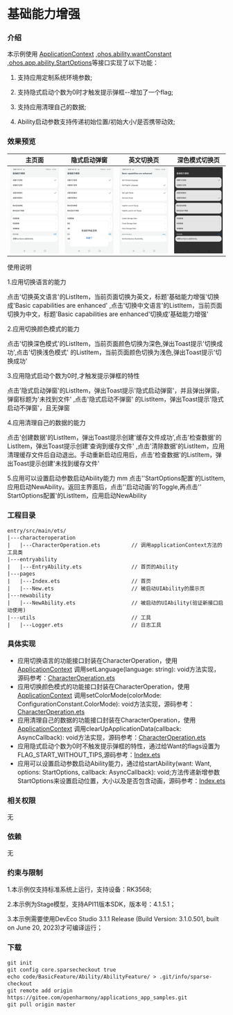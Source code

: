 # 基础能力增强

### 介绍

本示例使用   [ApplicationContext](https://gitee.com/openharmony/docs/blob/master/zh-cn/application-dev/reference/apis/js-apis-inner-application-applicationContext.md) ,[ohos.ability.wantConstant](https://gitee.com/openharmony/docs/blob/master/zh-cn/application-dev/reference/apis/js-apis-ability-wantConstant.md) ,[ohos.app.ability.StartOptions](https://gitee.com/openharmony/docs/blob/master/zh-cn/application-dev/reference/apis/js-apis-app-ability-startOptions.md)等接口实现了以下功能：

1. 支持应用定制系统环境参数;

5. 支持隐式启动个数为0时才触发提示弹框--增加了一个flag;

6. 支持应用清理自己的数据;

7. Ability启动参数支持传递初始位置/初始大小/是否携带动效;

### 效果预览

|                            主页面                            |                         隐式启动弹窗                         |                      英文切换页                      |                    深色模式切换页                    |
| :----------------------------------------------------------: | :----------------------------------------------------------: | :--------------------------------------------------: | :--------------------------------------------------: |
| <img src="./screenshots/Screenshot_20231208091553194.jpeg"  /> | <img src="./screenshots/Screenshot_20231208091651506.jpeg"  /> | ![](./screenshots/Screenshot_20231208091638669.jpeg) | ![](./screenshots/Screenshot_20231208091619146.jpeg) |

使用说明

1.应用切换语言的能力

点击'切换英文语言'的ListItem，当前页面切换为英文，标题'基础能力增强'切换成'Basic capabilities are enhanced'
,点击'切换中文语言'的ListItem，当前页面切换为中文，标题'Basic capabilities are enhanced'切换成'基础能力增强'

2.应用切换颜色模式的能力

点击'切换深色模式'的ListItem，当前页面颜色切换为深色,弹出Toast提示'切换成功',点击'切换浅色模式'
的ListItem，当前页面颜色切换为浅色,弹出Toast提示'切换成功'

3.应用隐式启动个数为0时,才触发提示弹框的特性

点击'隐式启动弹窗'的ListItem，弹出Toast提示'隐式启动弹窗'，并且弹出弹窗，弹窗标题为'未找到文件'  ,点击'隐式启动不弹窗'
的ListItem，弹出Toast提示'隐式启动不弹窗'，且无弹窗

4.应用清理自己的数据的能力

点击'创建数据'的ListItem，弹出Toast提示创建'缓存文件成功',点击'检查数据'的ListItem，弹出Toast提示创建'查询到缓存文件'
,点击'清除数据'的ListItem，应用清理缓存文件后自动退出。手动重新启动应用后，点击'检查数据'的ListItem，弹出Toast提示创建'未找到缓存文件'

5.应用可以设置启动参数启动Ability能力
mm
点击''StartOptions配置'的ListItem,应用启动NewAbility。返回主界面后，点击''启动动画'的Toggle,再点击''
StartOptions配置'的ListItem，应用启动NewAbility

### 工程目录

```
entry/src/main/ets/
|---characteroperation
|   |---CharacterOperation.ets          // 调用applicationContext方法的工具类
|---entryability
|   |---EntryAbility.ets				// 首页的Ability
|---pages
|   |---Index.ets						// 首页
|   |---New.ets							// 被启动UIAbility的展示页
|---newability
|   |---NewAbility.ets					// 被启动的UIAbility(验证新接口启动使用)
|---utils								// 工具
|   |---Logger.ets						// 日志工具
```

### 具体实现

- 应用切换语言的功能接口封装在CharacterOperation，使用[ApplicationContext](https://gitee.com/openharmony/docs/blob/master/zh-cn/application-dev/reference/apis/js-apis-inner-application-applicationContext.md) 调用setLanguage(language: string): void方法实现，源码参考：[CharacterOperation.ets](entry/src/main/ets/characteroperation/CharacterOperation.ets)
- 应用切换颜色模式的功能接口封装在CharacterOperation，使用[ApplicationContext](https://gitee.com/openharmony/docs/blob/master/zh-cn/application-dev/reference/apis/js-apis-inner-application-applicationContext.md) 调用setColorMode(colorMode: ConfigurationConstant.ColorMode): void方法实现，源码参考：[CharacterOperation.ets](entry/src/main/ets/characteroperation/CharacterOperation.ets)
- 应用清理自己的数据的功能接口封装在CharacterOperation，使用[ApplicationContext](https://gitee.com/openharmony/docs/blob/master/zh-cn/application-dev/reference/apis/js-apis-inner-application-applicationContext.md) 调用clearUpApplicationData(callback: AsyncCallback<void>): void方法实现，源码参考：[CharacterOperation.ets](entry/src/main/ets/characteroperation/CharacterOperation.ets)
- 应用隐式启动个数为0时不触发提示弹框的特性，通过给Want的flags设置为FLAG_START_WITHOUT_TIPS,源码参考：[Index.ets](entry/src/main/ets/pages/Index.ets)
- 应用可以设置启动参数启动Ability能力，通过给startAbility(want: Want, options: StartOptions, callback: AsyncCallback<void>): void;方法传递新增参数StartOptions来设置启动位置，大小以及是否包含动画，源码参考：[Index.ets](entry/src/main/ets/pages/Index.ets)

### 相关权限

无

### 依赖

无

### 约束与限制

1.本示例仅支持标准系统上运行，支持设备：RK3568;

2.本示例为Stage模型，支持API11版本SDK，版本号：4.1.5.1；

3.本示例需要使用DevEco Studio 3.1.1 Release (Build Version: 3.1.0.501, built on June 20, 2023)才可编译运行；

### 下载

```shell
git init
git config core.sparsecheckout true
echo code/BasicFeature/Ability/AbilityFeature/ > .git/info/sparse-checkout
git remote add origin https://gitee.com/openharmony/applications_app_samples.git
git pull origin master
```

